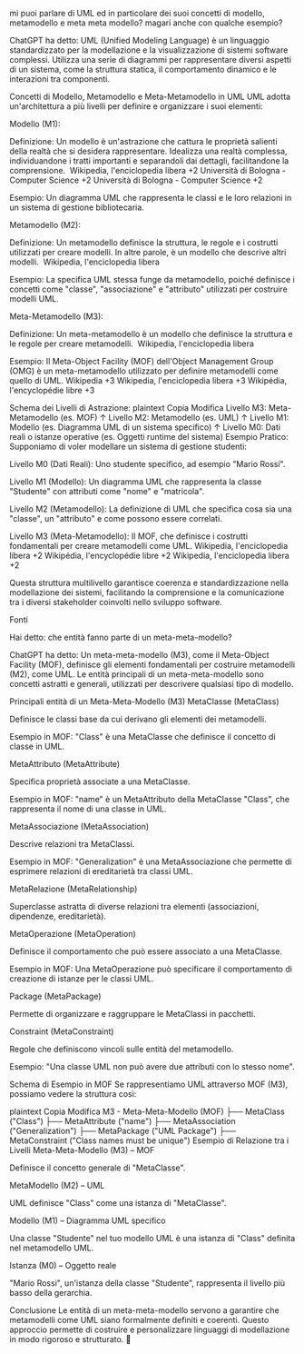 mi puoi parlare di UML ed in particolare dei suoi concetti di modello, metamodello e meta meta modello? magari anche con qualche esempio? 


ChatGPT ha detto:
​UML (Unified Modeling Language) è un linguaggio standardizzato per la modellazione e la visualizzazione di sistemi software complessi. Utilizza una serie di diagrammi per rappresentare diversi aspetti di un sistema, come la struttura statica, il comportamento dinamico e le interazioni tra componenti. ​

Concetti di Modello, Metamodello e Meta-Metamodello in UML
UML adotta un'architettura a più livelli per definire e organizzare i suoi elementi:​

Modello (M1):

Definizione: Un modello è un'astrazione che cattura le proprietà salienti della realtà che si desidera rappresentare. Idealizza una realtà complessa, individuandone i tratti importanti e separandoli dai dettagli, facilitandone la comprensione. ​
Wikipedia, l'enciclopedia libera
+2
Università di Bologna - Computer Science
+2
Università di Bologna - Computer Science
+2

Esempio: Un diagramma UML che rappresenta le classi e le loro relazioni in un sistema di gestione bibliotecaria.​

Metamodello (M2):

Definizione: Un metamodello definisce la struttura, le regole e i costrutti utilizzati per creare modelli. In altre parole, è un modello che descrive altri modelli. ​
Wikipedia, l'enciclopedia libera

Esempio: La specifica UML stessa funge da metamodello, poiché definisce i concetti come "classe", "associazione" e "attributo" utilizzati per costruire modelli UML.​

Meta-Metamodello (M3):

Definizione: Un meta-metamodello è un modello che definisce la struttura e le regole per creare metamodelli. ​
Wikipedia, l'enciclopedia libera

Esempio: Il Meta-Object Facility (MOF) dell'Object Management Group (OMG) è un meta-metamodello utilizzato per definire metamodelli come quello di UML.​
Wikipedia
+3
Wikipedia, l'enciclopedia libera
+3
Wikipédia, l'encyclopédie libre
+3

Schema dei Livelli di Astrazione:
plaintext
Copia
Modifica
Livello M3: Meta-Metamodello (es. MOF)
   ↑
Livello M2: Metamodello (es. UML)
   ↑
Livello M1: Modello (es. Diagramma UML di un sistema specifico)
   ↑
Livello M0: Dati reali o istanze operative (es. Oggetti runtime del sistema)
Esempio Pratico:
Supponiamo di voler modellare un sistema di gestione studenti:​

Livello M0 (Dati Reali): Uno studente specifico, ad esempio "Mario Rossi".​

Livello M1 (Modello): Un diagramma UML che rappresenta la classe "Studente" con attributi come "nome" e "matricola".​

Livello M2 (Metamodello): La definizione di UML che specifica cosa sia una "classe", un "attributo" e come possono essere correlati.​

Livello M3 (Meta-Metamodello): Il MOF, che definisce i costrutti fondamentali per creare metamodelli come UML.​
Wikipedia, l'enciclopedia libera
+2
Wikipédia, l'encyclopédie libre
+2
Wikipedia, l'enciclopedia libera
+2

Questa struttura multilivello garantisce coerenza e standardizzazione nella modellazione dei sistemi, facilitando la comprensione e la comunicazione tra i diversi stakeholder coinvolti nello sviluppo software.​





Fonti






Hai detto:
che entità fanno parte di un meta-meta-modello? 


ChatGPT ha detto:
Un meta-meta-modello (M3), come il Meta-Object Facility (MOF), definisce gli elementi fondamentali per costruire metamodelli (M2), come UML. Le entità principali di un meta-meta-modello sono concetti astratti e generali, utilizzati per descrivere qualsiasi tipo di modello.

Principali entità di un Meta-Meta-Modello (M3)
MetaClasse (MetaClass)

Definisce le classi base da cui derivano gli elementi dei metamodelli.

Esempio in MOF: "Class" è una MetaClasse che definisce il concetto di classe in UML.

MetaAttributo (MetaAttribute)

Specifica proprietà associate a una MetaClasse.

Esempio in MOF: "name" è un MetaAttributo della MetaClasse "Class", che rappresenta il nome di una classe in UML.

MetaAssociazione (MetaAssociation)

Descrive relazioni tra MetaClassi.

Esempio in MOF: "Generalization" è una MetaAssociazione che permette di esprimere relazioni di ereditarietà tra classi UML.

MetaRelazione (MetaRelationship)

Superclasse astratta di diverse relazioni tra elementi (associazioni, dipendenze, ereditarietà).

MetaOperazione (MetaOperation)

Definisce il comportamento che può essere associato a una MetaClasse.

Esempio in MOF: Una MetaOperazione può specificare il comportamento di creazione di istanze per le classi UML.

Package (MetaPackage)

Permette di organizzare e raggruppare le MetaClassi in pacchetti.

Constraint (MetaConstraint)

Regole che definiscono vincoli sulle entità del metamodello.

Esempio: "Una classe UML non può avere due attributi con lo stesso nome".

Schema di Esempio in MOF
Se rappresentiamo UML attraverso MOF (M3), possiamo vedere la struttura così:

plaintext
Copia
Modifica
M3 - Meta-Meta-Modello (MOF)
  ├── MetaClass ("Class")
  ├── MetaAttribute ("name")
  ├── MetaAssociation ("Generalization")
  ├── MetaPackage ("UML Package")
  ├── MetaConstraint ("Class names must be unique")
Esempio di Relazione tra i Livelli
Meta-Meta-Modello (M3) – MOF

Definisce il concetto generale di "MetaClasse".

MetaModello (M2) – UML

UML definisce "Class" come una istanza di "MetaClasse".

Modello (M1) – Diagramma UML specifico

Una classe "Studente" nel tuo modello UML è una istanza di "Class" definita nel metamodello UML.

Istanza (M0) – Oggetto reale

"Mario Rossi", un'istanza della classe "Studente", rappresenta il livello più basso della gerarchia.

Conclusione
Le entità di un meta-meta-modello servono a garantire che metamodelli come UML siano formalmente definiti e coerenti. Questo approccio permette di costruire e personalizzare linguaggi di modellazione in modo rigoroso e strutturato. 🚀